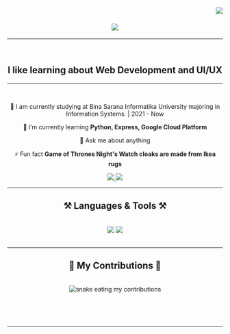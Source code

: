 <img align="right" src="https://visitor-badge.laobi.icu/badge?page_id=arjunnourmansyah27.arjunnourmansyah27"/>
<h1 align="center">
    <img src="https://readme-typing-svg.herokuapp.com/?font=Righteous&size=35&center=true&vCenter=true&width=550&height=70&duration=5000&lines=Hi+There!+👋;+I'm+Arjun+Nourmansyah+Ramdani!;" />
</h1>
<hr>
<br>
<h2 align="center">I like learning about Web Development and UI/UX</h2>
<hr>

<br/>

<div align="center">
 
 🏫 I am currently studying at Bina Sarana Informatika University majoring in Information Systems. | 2021 - Now
 
 🌱 I’m currently learning **Python, Express, Google Cloud Platform**

💬 Ask me about anything 

⚡ Fun fact **Game of Thrones Night's Watch cloaks are made from Ikea rugs**

 </div>
 
<div align="center"> 
  <a href="mailto:arjunnourmansyah27@gmail.com">
    <img src="https://img.shields.io/badge/Gmail-333333?style=for-the-badge&logo=gmail&logoColor=red" />
  </a>
  <a href="https://www.linkedin.com/in/arjunnourmansyahramdani/" target="_blank">
    <img src="https://img.shields.io/badge/LinkedIn-0077B5?style=for-the-badge&logo=linkedin&logoColor=white" target="_blank" />
  </a>
</div>

 <hr/>
 
<h2 align="center">⚒️ Languages & Tools ⚒️</h2>
<br/>
<div align="center">
    <img src="https://skillicons.dev/icons?i=html,css,javascript,php,express,python,nodejs,tailwind,bootstrap,firebase,gcp,mysql" />
    <img src="https://skillicons.dev/icons?i=git,github,figma,vscode,ai,ps,notion,postman"/><br>
</div>

<br/>
<hr/>

<div align="center">
  <h2>🐍 My Contributions 🐍</h2>
  <br>
  <img alt="snake eating my contributions" src="https://raw.githubusercontent.com/arjunnourmansyah27/arjunnourmansyah27/output/github-contribution-grid-snake.svg" />
  
  <br/><br/><br/>
</div>

<hr/>

